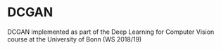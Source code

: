 # DCGAN
DCGAN implemented as part of the Deep Learning for Computer Vision course at the University of Bonn (WS 2018/19)
